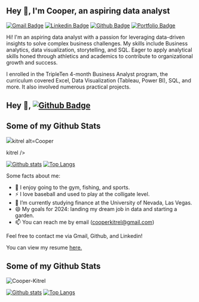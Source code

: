 ## Hey 👋, I'm Cooper, an aspiring data analyst
[![Gmail Badge](https://img.shields.io/badge/-cooperkitrel@gmail.com-c14438?style=flat&logo=Gmail&logoColor=white&link=mailto:cooperkitrel@gmail.com)](mailto:cooperkitrel@gmail.com) 
[![Linkedin Badge](https://img.shields.io/badge/-Cooper-Kitrel-0072b1?style=flat&logo=Linkedin&logoColor=white&link=https://www.linkedin.com/in/Cooper-Kitrel/)](https://www.linkedin.com/in/Cooper-Kitrel/) 
[![Github Badge](https://img.shields.io/badge/-Cooper-Kitrel-grey?style=flat&logo=github&logoColor=white&link=https://github.com/Cooper-Kitrel/)](https://www.github.com/Cooper-Kitrel/) 
 [![Portfolio Badge](https://img.shields.io/badge/portfolio-web-blue?style=flat&link=https://github.com/Cooper-kitrel/Data_Projects_TripleTen/blob/main/README.md/)](https://github.com/Cooper-kitrel/Data_Projects_TripleTen/blob/main/README.md/) <p align='left'> 
Hi! I'm an aspiring data analyst with a passion for leveraging data-driven insights to solve complex business challenges. My skills include Business analytics, data visualization, storytelling, and SQL.
Eager to apply analytical skills honed through athletics and academics to contribute to organizational growth and success.

I enrolled in the TripleTen 4-month Business Analyst program, the curriculum covered Excel, Data Visualization (Tableau, Power BI), SQL, and more. It also involved numerous practical projects.

## Hey 👋, [![Github Badge](https://img.shields.io/badge/-Cooper<form>kitrel-grey?style=flat&logo=github&logoColor=white&link=https://github.com/Cooper<form>kitrel/)](https://www.github.com/Cooper<form>kitrel/) 
## Some of my Github Stats
<p align=left> <img src=https://komarev.com/ghpvc/?username=Cooper<form>kitrel alt=Cooper<form>kitrel /> </p>

[![Github stats](https://github-readme-stats.vercel.app/api?username=Cooper<form>kitrel&show_icons=true&include_all_commits=true)](https://github.com/Cooper<form>kitrel/github-readme-stats)
[![Top Langs](https://github-readme-stats.vercel.app/api/top-langs/?username=Cooper<form>kitrel&layout=compact)](https://github.com/Cooper<form>kitrel/github-readme-stats)



Some facts about me:
- 👀 I enjoy going to the gym, fishing, and sports.
- ⚡ I love baseball and used to play at the colligate level.
- 🌱 I’m currently studying finance at the University of Nevada, Las Vegas.
- 😄 My goals for 2024: landing my dream job in data and starting a garden.
- 📫 You can reach me by email (cooperkitrel@gmail.com)

Feel free to contact me via Gmail, Github, and Linkedin! </p><p align='left'> You can view my resume <a href='https://docs.google.com/document/d/17kVaZcsVng09_ZEpqzMqPDhQIP21rm8skyw_FffMqXA/edit?usp=sharing ' target=_blank><u>here</u>.</a></p> 
## Some of my Github Stats
<p align=left> <img src=https://komarev.com/ghpvc/?username=Cooper-Kitrel alt=Cooper-Kitrel /> </p>

[![Github stats](https://github-readme-stats.vercel.app/api?username=Cooper-Kitrel&show_icons=true&include_all_commits=true)](https://github.com/Cooper-Kitrel/github-readme-stats)
[![Top Langs](https://github-readme-stats.vercel.app/api/top-langs/?username=Cooper-Kitrel&layout=compact)](https://github.com/Cooper-Kitrel/github-readme-stats)

<!---
Cooper-kitrel/Cooper-kitrel is a ✨ special ✨ repository because its `README.md` (this file) appears on your GitHub profile.
You can click the Preview link to take a look at your changes. 
--->
